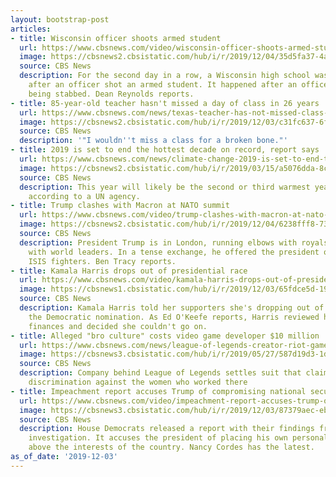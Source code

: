 ```yaml
---
layout: bootstrap-post
articles:
- title: Wisconsin officer shoots armed student
  url: https://www.cbsnews.com/video/wisconsin-officer-shoots-armed-student/
  image: https://cbsnews2.cbsistatic.com/hub/i/r/2019/12/04/35d5fa37-4ae1-46ea-a174-7f2e0330af3a/thumbnail/1200x630/6794217898aeef9cccf4d6542e238b38/1203-en-oshkoshshooting-reynolds-1988202-640x360.jpg
  source: CBS News
  description: For the second day in a row, a Wisconsin high school was put on lockdown
    after an officer shot an armed student. It happened after an officer reported
    being stabbed. Dean Reynolds reports.
- title: 85-year-old teacher hasn't missed a day of class in 26 years
  url: https://www.cbsnews.com/news/texas-teacher-has-not-missed-class-26-years-naaman-forest-high-school-2019-12-03/
  image: https://cbsnews2.cbsistatic.com/hub/i/r/2019/12/03/c31fc637-6fd8-462c-992a-dd78fa478d43/thumbnail/1200x630/add9e5e333764dd5e90e7baf58b9c468/bojorquez-teacher-intv-tx-rem302-frame-78911.jpg
  source: CBS News
  description: '"I wouldn''t miss a class for a broken bone."'
- title: 2019 is set to end the hottest decade on record, report says
  url: https://www.cbsnews.com/news/climate-change-2019-is-set-to-end-the-hottest-decade-on-record-un-report-says/
  image: https://cbsnews2.cbsistatic.com/hub/i/r/2019/03/15/a5076dda-8ced-4e49-9980-6ae6db9ba38f/thumbnail/1200x630/086f37fd05a45137f819ce79c8e0654e/students-climate-protests-california-2019-03-15t214625z-2066339119-rc1c8c83bbf0-rtrmadp-3-climate-change-youth-usa-los-angeles.jpg
  source: CBS News
  description: This year will likely be the second or third warmest year ever recorded,
    according to a UN agency.
- title: Trump clashes with Macron at NATO summit
  url: https://www.cbsnews.com/video/trump-clashes-with-macron-at-nato-summit/
  image: https://cbsnews2.cbsistatic.com/hub/i/r/2019/12/04/6238fff8-73a9-47d8-9686-8d2921718734/thumbnail/1200x630/1f7152ad4b3e30c5f3900aaa9364527e/1203-en-trumpnato-tracy-1988192-640x360.jpg
  source: CBS News
  description: President Trump is in London, running elbows with royals and clashing
    with world leaders. In a tense exchange, he offered the president of France captured
    ISIS fighters. Ben Tracy reports.
- title: Kamala Harris drops out of presidential race
  url: https://www.cbsnews.com/video/kamala-harris-drops-out-of-presidential-race-1/
  image: https://cbsnews1.cbsistatic.com/hub/i/r/2019/12/03/65fdce5d-1974-4fcd-af71-8e9b1437d8ce/thumbnail/1200x630/87de1694b283cccb1643c415445ab5b6/1203-en-kamalaharrisout-okeefe-1988185-640x360.jpg
  source: CBS News
  description: Kamala Harris told her supporters she's dropping out of the race for
    the Democratic nomination. As Ed O'Keefe reports, Harris reviewed her campaign
    finances and decided she couldn't go on.
- title: Alleged "bro culture" costs video game developer $10 million
  url: https://www.cbsnews.com/news/league-of-legends-creator-riot-games-settlement-company-to-pay-10-million-to-female-employees/
  image: https://cbsnews3.cbsistatic.com/hub/i/r/2019/05/27/587d19d3-1dbc-4093-a2df-d9681cc3b6f0/thumbnail/1200x630/e47aa169dcd0b067ceab5f78d89c34be/gaming-gettyimages-1012249304.jpg
  source: CBS News
  description: Company behind League of Legends settles suit that claimed widespread
    discrimination against the women who worked there
- title: Impeachment report accuses Trump of compromising national security
  url: https://www.cbsnews.com/video/impeachment-report-accuses-trump-of-compromising-national-security/
  image: https://cbsnews3.cbsistatic.com/hub/i/r/2019/12/03/87379aec-ebb3-40b5-99da-ebb2323ba17b/thumbnail/1200x630/4fc3b9e2d77761e2819afd49742b1d32/1203-en-impeachlatest-cordes-1988177-640x360.jpg
  source: CBS News
  description: House Democrats released a report with their findings from the impeachment
    investigation. It accuses the president of placing his own personal interests
    above the interests of the country. Nancy Cordes has the latest.
as_of_date: '2019-12-03'
---
```


